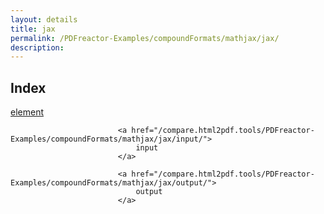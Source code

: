 ```yaml
---
layout: details
title: jax
permalink: /PDFreactor-Examples/compoundFormats/mathjax/jax/
description: 
---
```


## Index
<div class="boxes">
                            <a href="/compare.html2pdf.tools/PDFreactor-Examples/compoundFormats/mathjax/jax/element/">
                                element
                            </a>

                            <a href="/compare.html2pdf.tools/PDFreactor-Examples/compoundFormats/mathjax/jax/input/">
                                input
                            </a>

                            <a href="/compare.html2pdf.tools/PDFreactor-Examples/compoundFormats/mathjax/jax/output/">
                                output
                            </a>
</div>



